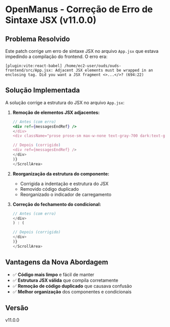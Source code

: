 # OpenManus - Correção de Erro de Sintaxe JSX (v11.0.0)

## Problema Resolvido

Este patch corrige um erro de sintaxe JSX no arquivo `App.jsx` que estava impedindo a compilação do frontend. O erro era:

```
[plugin:vite:react-babel] /home/ec2-user/ouds/ouds-frontend/src/App.jsx: Adjacent JSX elements must be wrapped in an enclosing tag. Did you want a JSX fragment <>...</>? (694:22)
```

## Solução Implementada

A solução corrige a estrutura do JSX no arquivo `App.jsx`:

1. **Remoção de elementos JSX adjacentes:**
   ```jsx
   // Antes (com erro)
   <div ref={messagesEndRef} />
   </div>
   <div className="prose prose-sm max-w-none text-gray-700 dark:text-gray-300">
   
   // Depois (corrigido)
   <div ref={messagesEndRef} />
   </div>
   )}
   </ScrollArea>
   ```

2. **Reorganização da estrutura do componente:**
   - Corrigida a indentação e estrutura do JSX
   - Removido código duplicado
   - Reorganizado o indicador de carregamento

3. **Correção do fechamento do condicional:**
   ```jsx
   // Antes (com erro)
   </div>
   ) : (
   
   // Depois (corrigido)
   </div>
   )}
   </ScrollArea>
   ```

## Vantagens da Nova Abordagem

- ✅ **Código mais limpo** e fácil de manter
- ✅ **Estrutura JSX válida** que compila corretamente
- ✅ **Remoção de código duplicado** que causava confusão
- ✅ **Melhor organização** dos componentes e condicionais

## Versão

v11.0.0


